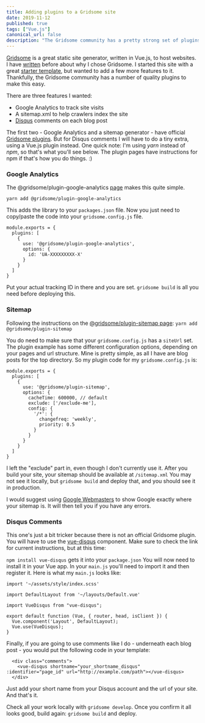 ```yaml
---
title: Adding plugins to a Gridsome site
date: 2019-11-12
published: true
tags: ["Vue.js"]
canonical_url: false
description: "The Gridsome community has a pretty strong set of plugins. But you aren't limited by just those. Incorporating a Vue.js component into your site isn't too hard either."
---
```


[Gridsome](https://gridsome.org/) is a great static site generator, written in Vue.js, to host websites. I have [written](https://www.wavrin.com/new-site-with-gridsome-and-amplify/) before about why I chose Gridsome. I started this site with a great [starter template](https://github.com/gridsome/gridsome-starter-blog), but wanted to add a few more features to it. Thankfully, the Gridsome community has a number of quality plugins to make this easy.

There are three features I wanted:

* Google Analytics to track site visits
* A sitemap.xml to help crawlers index the site
* [Disqus](https://disqus.com/) comments on each blog post

 The first two - Google Analytics and a sitemap generator - have official [Gridsome plugins](https://gridsome.org/plugins/). But for Disqus comments I will have to do a tiny extra, using a Vue.js plugin instead. One quick note: I'm using *yarn* instead of *npm*, so that's what you'll see below. The plugin pages have instructions for npm if that's how you do things. :)
  
### Google Analytics
 
 The @gridsome/plugin-google-analytics [page](https://gridsome.org/plugins/@gridsome/plugin-google-analytics) makes this quite simple.
 
`yarn add @gridsome/plugin-google-analytics`
 
 This adds the library to your `packages.json` file. Now you just need to copy/paste the code into your `gridsome.config.js` file.
 
```
module.exports = {
  plugins: [
    {
      use: '@gridsome/plugin-google-analytics',
      options: {
        id: 'UA-XXXXXXXXX-X'
      }
    }
  ]
}
```

Put your actual tracking ID in there and you are set. `gridsome build` is all you need before deploying this.

### Sitemap

Following the instructions on the [@gridsome/plugin-sitemap page](https://gridsome.org/plugins/@gridsome/plugin-sitemap): `yarn add @gridsome/plugin-sitemap`

You do need to make sure that your `gridsome.config.js` has a `siteUrl` set. The plugin example has some different configuration options, depending on your pages and url structure. Mine is pretty simple, as all I have are blog posts for the top directory. So my plugin code for my `gridsome.config.js` is:

```
module.exports = {
  plugins: [
    {
      use: '@gridsome/plugin-sitemap',
      options: {
        cacheTime: 600000, // default
        exclude: ['/exclude-me'],
        config: {
          '/*': {
            changefreq: 'weekly',
            priority: 0.5
          }
        }
      }
    }
  ]
}
```

I left the "exclude" part in, even though I don't currently use it. After you build your site, your sitemap should be available at `/sitemap.xml` You may not see it locally, but `gridsome build` and deploy that, and you should see it in production.

I would suggest using [Google Webmasters](https://www.google.com/webmasters/) to show Google exactly where your sitemap is. It will then tell you if you have any errors.

### Disqus Comments

This one's just a bit tricker because there is not an official Gridsome plugin. You will have to use the [vue-disqus](https://github.com/ktquez/vue-disqus) component. Make sure to check the link for current instructions, but at this time:

`npm install vue-disqus` gets it into your `package.json` You will now need to install it in your Vue app. In your `main.js` you'll need to import it and then register it. Here is what my `main.js` looks like:

```
import '~/assets/style/index.scss'

import DefaultLayout from '~/layouts/Default.vue'

import VueDisqus from "vue-disqus";

export default function (Vue, { router, head, isClient }) {
  Vue.component('Layout', DefaultLayout);
  Vue.use(VueDisqus);
}
```

Finally, if you are going to use comments like I do - underneath each blog post - you would put the following code in your template:

```
  <div class="comments">
    <vue-disqus shortname="your_shortname_disqus" :identifier="page_id" url="http://example.com/path"></vue-disqus>
  </div>
```

Just add your short name from your Disqus account and the url of your site. And that's it.

Check all your work locally with `gridsome develop`. Once you confirm it all looks good, build again: `gridsome build` and deploy.

